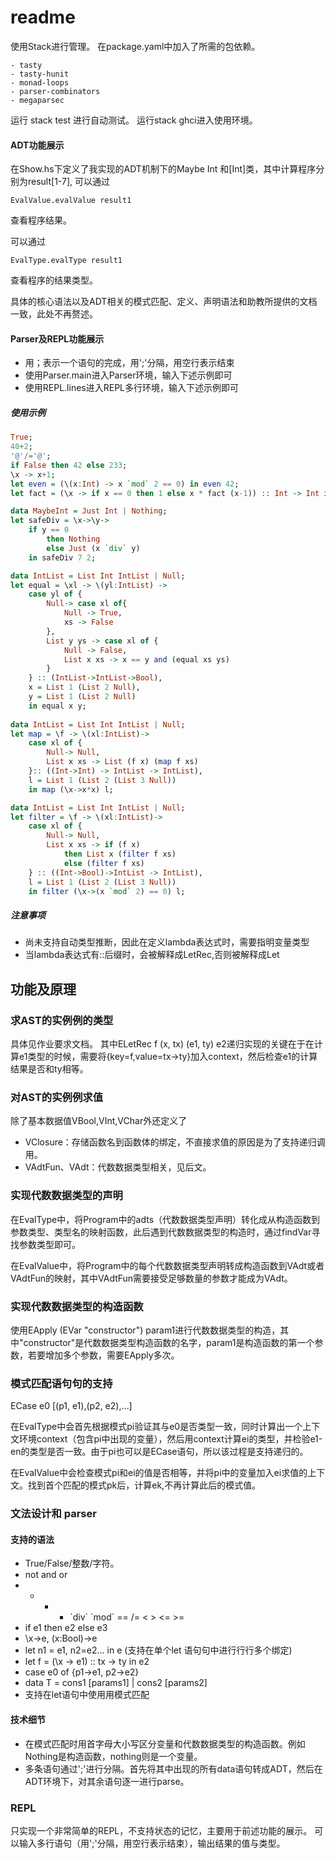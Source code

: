 # readme
使用Stack进行管理。
在package.yaml中加入了所需的包依赖。
```
- tasty
- tasty-hunit
- monad-loops
- parser-combinators
- megaparsec
```

运行 stack test 进行自动测试。
运行stack ghci进入使用环境。

#### ADT功能展示
在Show.hs下定义了我实现的ADT机制下的Maybe Int 和[Int]类，其中计算程序分别为result[1-7], 可以通过
```
EvalValue.evalValue result1
```
查看程序结果。

可以通过
```
EvalType.evalType result1
```
查看程序的结果类型。

具体的核心语法以及ADT相关的模式匹配、定义、声明语法和助教所提供的文档一致，此处不再赘述。

#### Parser及REPL功能展示
- 用；表示一个语句的完成，用';'分隔，用空行表示结束
- 使用Parser.main进入Parser环境，输入下述示例即可
- 使用REPL.lines进入REPL多行环境，输入下述示例即可

##### 使用示例
```haskell
True;
40+2;
'@'/='@';
if False then 42 else 233;
\x -> x+1;
let even = (\(x:Int) -> x `mod` 2 == 0) in even 42;
let fact = (\x -> if x == 0 then 1 else x * fact (x-1)) :: Int -> Int in fact 5;

data MaybeInt = Just Int | Nothing;
let safeDiv = \x->\y->
    if y == 0 
        then Nothing 
        else Just (x `div` y)
    in safeDiv 7 2;

data IntList = List Int IntList | Null;
let equal = \xl -> \(yl:IntList) ->
    case yl of {
        Null-> case xl of{
            Null -> True,
            xs -> False
        },
        List y ys -> case xl of {
            Null -> False,
            List x xs -> x == y and (equal xs ys)
        }
    } :: (IntList->IntList->Bool), 
    x = List 1 (List 2 Null),
    y = List 1 (List 2 Null)
    in equal x y;
    
data IntList = List Int IntList | Null;
let map = \f -> \(xl:IntList)-> 
    case xl of {
        Null-> Null,
        List x xs -> List (f x) (map f xs)
    }:: ((Int->Int) -> IntList -> IntList), 
    l = List 1 (List 2 (List 3 Null))
    in map (\x->x*x) l;

data IntList = List Int IntList | Null;
let filter = \f -> \(xl:IntList)-> 
    case xl of {
        Null-> Null,
        List x xs -> if (f x) 
            then List x (filter f xs)
            else (filter f xs)
    } :: ((Int->Bool)->IntList -> IntList), 
    l = List 1 (List 2 (List 3 Null))
    in filter (\x->(x `mod` 2) == 0) l;
```

##### 注意事项
- 尚未支持自动类型推断，因此在定义lambda表达式时，需要指明变量类型
- 当lambda表达式有::后缀时，会被解释成LetRec,否则被解释成Let

## 功能及原理
### 求AST的实例例的类型
具体见作业要求文档。
其中ELetRec f (x, tx) (e1, ty) e2递归实现的关键在于在计算e1类型的时候，需要将{key=f,value=tx->ty}加入context，然后检查e1的计算结果是否和ty相等。
### 对AST的实例例求值
除了基本数据值VBool,VInt,VChar外还定义了
* VClosure：存储函数名到函数体的绑定，不直接求值的原因是为了支持递归调用。
* VAdtFun、VAdt：代数数据类型相关，见后文。

### 实现代数数据类型的声明
在EvalType中，将Program中的adts（代数数据类型声明）转化成从构造函数到参数类型、类型名的映射函数，此后遇到代数数据类型的构造时，通过findVar寻找参数类型即可。

在EvalValue中，将Program中的每个代数数据类型声明转成构造函数到VAdt或者VAdtFun的映射，其中VAdtFun需要接受足够数量的参数才能成为VAdt。

### 实现代数数据类型的构造函数
使用EApply (EVar "constructor") param1进行代数数据类型的构造，其中"constructor"是代数数据类型构造函数的名字，param1是构造函数的第一个参数，若要增加多个参数，需要EApply多次。
### 模式匹配语句句的支持
ECase e0 [(p1, e1),(p2, e2),...]

在EvalType中会首先根据模式pi验证其与e0是否类型一致，同时计算出一个上下文环境context（包含pi中出现的变量），然后用context计算ei的类型，并检验e1-en的类型是否一致。由于pi也可以是ECase语句，所以该过程是支持递归的。

在EvalValue中会检查模式pi和ei的值是否相等，并将pi中的变量加入ei求值的上下文。找到首个匹配的模式pk后，计算ek,不再计算此后的模式值。

### 文法设计和 parser
####  支持的语法
- True/False/整数/字符。
- not and or
- + - * \`div\` \`mod\` == /= < > <= >=
- if e1 then e2 else e3
- \x->e, \(x:Bool)->e
- let n1 = e1, n2=e2... in e (支持在单个let 语句句中进⾏行行多个绑定)
- let f = (\x -> e1) :: tx -> ty in e2
- case e0 of {p1->e1, p2->e2}
- data T = cons1 [params1] | cons2 [params2]
- ⽀持在let语句中使⽤用模式匹配

#### 技术细节
- 在模式匹配时用首字母大小写区分变量和代数数据类型的构造函数。例如Nothing是构造函数，nothing则是一个变量。
- 多条语句通过';'进行分隔。首先将其中出现的所有data语句转成ADT，然后在ADT环境下，对其余语句逐一进行parse。


### REPL
只实现一个非常简单的REPL，不支持状态的记忆，主要用于前述功能的展示。
可以输入多行语句（用';'分隔，用空行表示结束），输出结果的值与类型。
